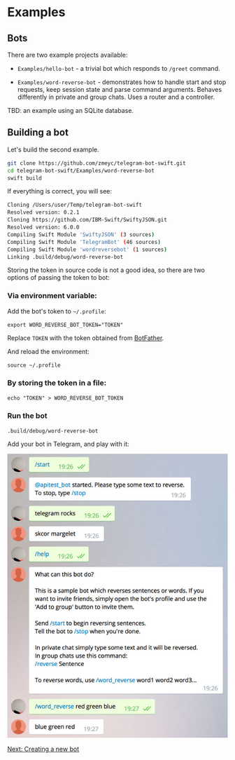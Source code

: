 # Examples

## Bots

There are two example projects available:

* `Examples/hello-bot` - a trivial bot which responds to `/greet` command.

* `Examples/word-reverse-bot` - demonstrates how to handle start and stop requests, keep session state and parse command arguments. Behaves differently in private and group chats. Uses a router and a controller.

TBD: an example using an SQLite database.

## Building a bot

Let's build the second example.

```bash
git clone https://github.com/zmeyc/telegram-bot-swift.git
cd telegram-bot-swift/Examples/word-reverse-bot
swift build
```

If everything is correct, you will see:

```bash
Cloning /Users/user/Temp/telegram-bot-swift
Resolved version: 0.2.1
Cloning https://github.com/IBM-Swift/SwiftyJSON.git
Resolved version: 6.0.0
Compiling Swift Module 'SwiftyJSON' (3 sources)
Compiling Swift Module 'TelegramBot' (46 sources)
Compiling Swift Module 'wordreversebot' (1 sources)
Linking .build/debug/word-reverse-bot
```

Storing the token in source code is not a good idea, so there are two options of passing the token to bot:

### Via environment variable:

Add the bot's token to `~/.profile`:
```
export WORD_REVERSE_BOT_TOKEN="TOKEN"
```
Replace `TOKEN` with the token obtained from [BotFather](https://core.telegram.org/bots#6-botfather).

And reload the environment:

```
source ~/.profile
```

### By storing the token in a file:

```
echo "TOKEN" > WORD_REVERSE_BOT_TOKEN
```

### Run the bot

```
.build/debug/word-reverse-bot
```

Add your bot in Telegram, and play with it:

![Word Reverse Bot](img/word_reverse_bot.jpg)

[Next: Creating a new bot](creating-a-new-bot.md)